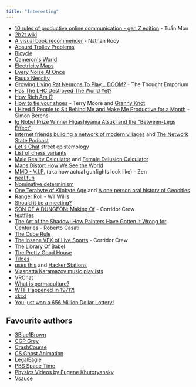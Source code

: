 ```yaml
---
title: "Interesting"
---
```


- [10 rules of productive online communication - gen Z edition](https://manyonepercents.substack.com/p/productive-online-communication-gen-z) - Tuấn Mon
- [2b2t wiki](https://2b2t.miraheze.org/wiki/Nocom) 
- [A visual book recommender](https://nathanrooy.github.io/posts/2023-04-12/visual-book-recommender/) - Nathan Rooy
- [Absurd Trolley Problems](https://neal.fun/absurd-trolley-problems/)
- [Bicycle](https://ciechanow.ski/bicycle/)
- [Cameron's World](https://www.cameronsworld.net/)
- [Electricity Maps](https://app.electricitymaps.com/map)
- [Every Noise At Once](https://everynoise.com/)
- [Fauux Neocity](https://fauux.neocities.org/)
- [Growing Living Rat Neurons To Play... DOOM?](https://www.youtube.com/watch?v=bEXefdbQDjw) - The Thought Emporium
- [Has The LHC Destroyed The World Yet?](http://hasthelargehadroncolliderdestroyedtheworldyet.com/)
- [How Rich Am I?](https://howrichami.givingwhatwecan.org/how-rich-am-i)
- [How to tie your shoes](https://youtu.be/zAFcV7zuUDA) - Terry Moore and [Granny Knot](https://www.fieggen.com/shoelace/grannyknot.htm)
- [I Hired 5 People to Sit Behind Me and Make Me Productive for a Month](https://www.simonberens.com/p/i-hired-5-people-to-sit-behind-me) - Simon Berens
- [Ig Nobel Prize Winner Higashiyama Atsuki and the "Between-Legs Effect"](https://www.nippon.com/en/japan-topics/c12403/)
- [Internet friends building a network of modern villages](https://cabin.city/) and [The Network State Podcast](https://www.youtube.com/@thenetworkstate)
- [Let's Chat](https://www.youtube.com/@LetsChat) street epistemology
- [List of chess variants](https://en.wikipedia.org/wiki/List_of_chess_variants)
- [Male Reality Calculator](https://realitycalc.com/) and [Female Delusion Calculator](https://igotstandardsbro.com/)
- [Maps Distort How We See the World](https://unchartedterritories.tomaspueyo.com/p/maps-distort-how-we-see-the-world)
- [MMD - V.I.P.](https://youtu.be/OTLGWNruuOE) (aka how actual gunfights look like) - Zen
- [neal.fun](https://neal.fun/)
- [Nominative determinism](https://en.wikipedia.org/wiki/Nominative_determinism)
- [One Terabyte of Kilobyte Age](https://blog.geocities.institute/about) and [A one person oral history of Geocities](https://cohost.org/mcc/post/325362-a-one-person-oral-hi)
- [Ranger Roll](https://youtu.be/KPrATJ-u5Rg) - Wil Willis
- [Should it be a meeting?](https://shoulditbeameeting.com/)
- [SON OF A DUNGEON: Making Of](https://youtu.be/2EXUEj30RKc) - Corridor Crew
- [textfiles](http://web.textfiles.com/)
- [The Art of the Shadow: How Painters Have Gotten It Wrong for Centuries](https://thereader.mitpress.mit.edu/the-art-of-the-shadow-how-painters-have-gotten-it-wrong-for-centuries/) - Roberto Casati
- [The Cube Rule](https://cuberule.com/)
- [The insane VFX of Live Sports](https://www.youtube.com/watch?v=qkWWcjeL_zM) - Corridor Crew
- [The Library Of Babel](https://libraryofbabel.info/)
- [The Pretty Good House](https://www.prettygoodhouse.org/)
- [Tildes](https://tildes.net/)
- [uses this](https://usesthis.com/) and [Hacker Stations](https://hackerstations.com/)
- [Vlaspatta Karamazov music playlists](https://www.youtube.com/@vlaspattakaramazov/videos)
- [VRChat](https://vrchat.com/)
- [What is permaculture?](https://www.permaculturedesignmagazine.com/what-is-permaculture)
- [WTF Happened In 1971?!](https://wtfhappenedin1971.com/)
- [xkcd](https://xkcd.com/)
- [You just won a 656 Million Dollar Lottery!](https://old.reddit.com/r/AskReddit/comments/24vzgl/you_just_won_a_656_million_dollar_lottery_what_do/chba4bf)

## Favourite authors

- [3Blue1Brown](https://www.youtube.com/c/3blue1brown)
- [CGP Grey](https://www.youtube.com/@CGPGrey)
- [CrashCourse](https://www.youtube.com/c/crashcourse)
- [CS Ghost Animation](https://www.youtube.com/c/CSGhostAnimation)
- [LegalEagle](https://www.youtube.com/@LegalEagle)
- [PBS Space Time](https://www.youtube.com/c/pbsspacetime)
- [Physics Videos by Eugene Khutoryansky](https://www.youtube.com/user/EugeneKhutoryansky)
- [Vsauce](https://www.youtube.com/@Vsauce)

